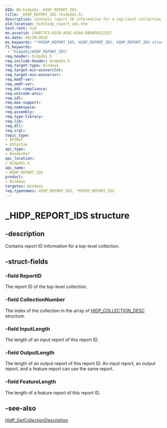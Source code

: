 ```yaml
---
UID: NS:hidpddi._HIDP_REPORT_IDS
title: _HIDP_REPORT_IDS (hidpddi.h)
description: Contains report ID information for a top-level collection.
old-location: hid\hidp_report_ids.htm
tech.root: hid
ms.assetid: C88B77C3-01CB-4E8C-83A4-EB9AFB122327
ms.date: 04/30/2018
ms.keywords: "*PHIDP_REPORT_IDS, HIDP_REPORT_IDS, HIDP_REPORT_IDS structure [Human Input Devices], PHIDP_REPORT_IDS, PHIDP_REPORT_IDS structure pointer [Human Input Devices], _HIDP_REPORT_IDS, hid.hidp_report_ids, hidpddi/HIDP_REPORT_IDS, hidpddi/PHIDP_REPORT_IDS"
f1_keywords:
 - "hidpddi/HIDP_REPORT_IDS"
req.header: hidpddi.h
req.include-header: Hidpddi.h
req.target-type: Windows
req.target-min-winverclnt: 
req.target-min-winversvr: 
req.kmdf-ver: 
req.umdf-ver: 
req.ddi-compliance: 
req.unicode-ansi: 
req.idl: 
req.max-support: 
req.namespace: 
req.assembly: 
req.type-library: 
req.lib: 
req.dll: 
req.irql: 
topic_type:
- APIRef
- kbSyntax
api_type:
- HeaderDef
api_location:
- Hidpddi.h
api_name:
- HIDP_REPORT_IDS
product:
- Windows
targetos: Windows
req.typenames: HIDP_REPORT_IDS, *PHIDP_REPORT_IDS
---
```


# _HIDP_REPORT_IDS structure


## -description


Contains report ID information for a top-level collection. 


## -struct-fields




### -field ReportID

The report ID of the top-level collection.


### -field CollectionNumber

The index of the collection in the array of  <a href="https://docs.microsoft.com/windows-hardware/drivers/ddi/hidpddi/ns-hidpddi-_hidp_collection_desc">HIDP_COLLECTION_DESC</a> structure.


### -field InputLength

The length of an input report of this report ID. 


### -field OutputLength

The length of an output report of this report ID. An input report, an output report, and a feature report can use the same report.


### -field FeatureLength

The length of a feature report of this report ID.


## -see-also




<a href="https://docs.microsoft.com/windows-hardware/drivers/ddi/hidpddi/nf-hidpddi-hidp_getcollectiondescription">HidP_GetCollectionDescription</a>
 

 

